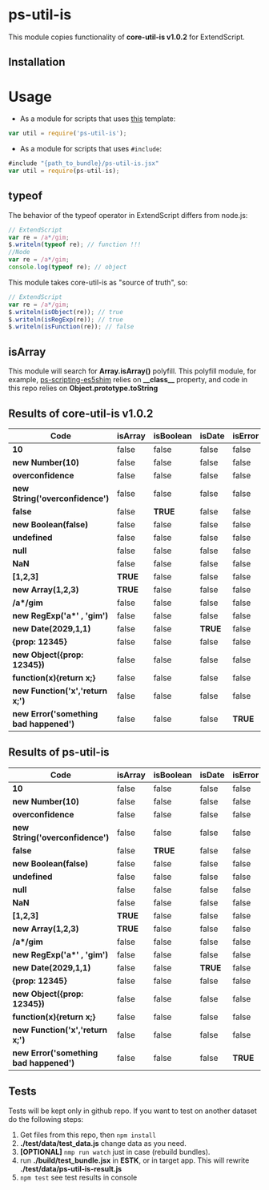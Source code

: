 # ps-util-is
This module copies functionality of **core-util-is v1.0.2** for ExtendScript.

## Installation

# Usage
* As a module for scripts that uses [this](https://github.com/EugenTepin/ps-app-tempalte) template:

```javascript
var util = require('ps-util-is');
```
* As a module for scripts that uses ```#include```:

```javascript
#include "{path_to_bundle}/ps-util-is.jsx"
var util = require(ps-util-is);
```

## typeof 
The behavior of the typeof operator in ExtendScript differs from node.js:
```javascript
// ExtendScript
var re = /a*/gim;
$.writeln(typeof re); // function !!!
//Node
var re = /a*/gim;
console.log(typeof re); // object
```
This module takes core-util-is as "source of truth", so:
```javascript
// ExtendScript
var re = /a*/gim;
$.writeln(isObject(re)); // true
$.writeln(isRegExp(re)); // true
$.writeln(isFunction(re)); // false
```
## isArray
This module will search for **Array.isArray()** polyfill. This polyfill module, for example, [ps-scripting-es5shim](https://github.com/EugenTepin/ps-scripting-es5shim) relies on **__class\_\_** property, and code in this repo relies on **Object.prototype.toString**

## Results of core-util-is v1.0.2
__Code__ | isArray | isBoolean | isDate | isError | isFunction | isNull | isNullOrUndefined | isNumber | isObject | isPrimitive | isRegExp | isString | isUndefined
---------- | ---------- | ---------- | ---------- | ---------- | ---------- | ---------- | ---------- | ---------- | ---------- | ---------- | ---------- | ---------- | ----------
__10__ | false | false | false | false | false | false | false | __TRUE__ | false | __TRUE__ | false | false | false
__new Number(10)__ | false | false | false | false | false | false | false | false | __TRUE__ | false | false | false | false
__overconfidence__ | false | false | false | false | false | false | false | false | false | __TRUE__ | false | __TRUE__ | false
__new String('overconfidence')__ | false | false | false | false | false | false | false | false | __TRUE__ | false | false | false | false
__false__ | false | __TRUE__ | false | false | false | false | false | false | false | __TRUE__ | false | false | false
__new Boolean(false)__ | false | false | false | false | false | false | false | false | __TRUE__ | false | false | false | false
__undefined__ | false | false | false | false | false | false | __TRUE__ | false | false | __TRUE__ | false | false | __TRUE__
__null__ | false | false | false | false | false | __TRUE__ | __TRUE__ | false | false | __TRUE__ | false | false | false
__NaN__ | false | false | false | false | false | false | false | __TRUE__ | false | __TRUE__ | false | false | false
__[1,2,3]__ | __TRUE__ | false | false | false | false | false | false | false | __TRUE__ | false | false | false | false
__new Array(1,2,3)__ | __TRUE__ | false | false | false | false | false | false | false | __TRUE__ | false | false | false | false
__/a*/gim__ | false | false | false | false | false | false | false | false | __TRUE__ | false | __TRUE__ | false | false
__new RegExp('a*' , 'gim')__ | false | false | false | false | false | false | false | false | __TRUE__ | false | __TRUE__ | false | false
__new Date(2029,1,1)__ | false | false | __TRUE__ | false | false | false | false | false | __TRUE__ | false | false | false | false
__{prop: 12345}__ | false | false | false | false | false | false | false | false | __TRUE__ | false | false | false | false
__new Object({prop: 12345})__ | false | false | false | false | false | false | false | false | __TRUE__ | false | false | false | false
__function(x){return x;}__ | false | false | false | false | __TRUE__ | false | false | false | false | false | false | false | false
__new Function('x','return x;')__ | false | false | false | false | __TRUE__ | false | false | false | false | false | false | false | false
__new Error('something bad happened')__ | false | false | false | __TRUE__ | false | false | false | false | __TRUE__ | false | false | false | false

## Results of ps-util-is

__Code__ | __isArray__ | __isBoolean__ | __isDate__ | __isError__ | __isFunction__ | __isNull__ | __isNullOrUndefined__ | __isNumber__ | __isObject__ | __isPrimitive__ | __isRegExp__ | __isString__ | __isSymbol__ | __isUndefined__
---------- | ---------- | ---------- | ---------- | ---------- | ---------- | ---------- | ---------- | ---------- | ---------- | ---------- | ---------- | ---------- | ---------- | ----------
__10__ | false | false | false | false | false | false | false | __TRUE__ | false | __TRUE__ | false | false | false | false
__new Number(10)__ | false | false | false | false | false | false | false | false | __TRUE__ | false | false | false | false | false
__overconfidence__ | false | false | false | false | false | false | false | false | false | __TRUE__ | false | __TRUE__ | false | false
__new String('overconfidence')__ | false | false | false | false | false | false | false | false | __TRUE__ | false | false | false | false | false
__false__ | false | __TRUE__ | false | false | false | false | false | false | false | __TRUE__ | false | false | false | false
__new Boolean(false)__ | false | false | false | false | false | false | false | false | __TRUE__ | false | false | false | false | false
__undefined__ | false | false | false | false | false | false | __TRUE__ | false | false | __TRUE__ | false | false | false | __TRUE__
__null__ | false | false | false | false | false | __TRUE__ | __TRUE__ | false | false | __TRUE__ | false | false | false | false
__NaN__ | false | false | false | false | false | false | false | __TRUE__ | false | __TRUE__ | false | false | false | false
__[1,2,3]__ | __TRUE__ | false | false | false | false | false | false | false | __TRUE__ | false | false | false | false | false
__new Array(1,2,3)__ | __TRUE__ | false | false | false | false | false | false | false | __TRUE__ | false | false | false | false | false
__/a*/gim__ | false | false | false | false | false | false | false | false | __TRUE__ | false | __TRUE__ | false | false | false
__new RegExp('a*' , 'gim')__ | false | false | false | false | false | false | false | false | __TRUE__ | false | __TRUE__ | false | false | false
__new Date(2029,1,1)__ | false | false | __TRUE__ | false | false | false | false | false | __TRUE__ | false | false | false | false | false
__{prop: 12345}__ | false | false | false | false | false | false | false | false | __TRUE__ | false | false | false | false | false
__new Object({prop: 12345})__ | false | false | false | false | false | false | false | false | __TRUE__ | false | false | false | false | false
__function(x){return x;}__ | false | false | false | false | __TRUE__ | false | false | false | false | false | false | false | false | false
__new Function('x','return x;')__ | false | false | false | false | __TRUE__ | false | false | false | false | false | false | false | false | false
__new Error('something bad happened')__ | false | false | false | __TRUE__ | false | false | false | false | __TRUE__ | false | false | false | false | false

## Tests

Tests will be kept only in github repo.
If you want to test on another dataset do the following steps:

1) Get files from this repo, then ```npm install```
2) **./test/data/test_data.js** change data as you need.
3) **[OPTIONAL]** ```nmp run watch``` just in case (rebuild bundles).
4) run **./build/test_bundle.jsx** in **ESTK**, or in target app. This will rewrite **./test/data/ps-util-is-result.js**
5) ```npm test``` see test results in console

